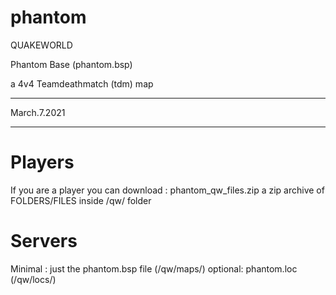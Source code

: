 # phantom

QUAKEWORLD

Phantom Base (phantom.bsp)

a 4v4 Teamdeathmatch (tdm) map

--------------------------------------------------------

March.7.2021

--------------------------------------------------------

# Players

If you are a player you can download :
phantom_qw_files.zip
a zip archive of FOLDERS/FILES inside /qw/ folder

# Servers

Minimal : just the phantom.bsp file (/qw/maps/)
optional: phantom.loc (/qw/locs/)
